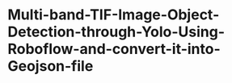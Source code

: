 # Multi-band-TIF-Image-Object-Detection-through-Yolo-Using-Roboflow-and-convert-it-into-Geojson-file